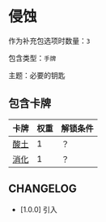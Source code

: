 # 侵蚀

作为补充包选项时数量：`3`

包含类型：`手牌`

主题：必要的钥匙

## 包含卡牌

卡牌 | 权重 | 解锁条件
--- | --- | ---
[酸土](../卡牌/酸土.md) | 1 | ？
[消化](../卡牌/消化.md) | 1 | ？

## CHANGELOG

- [1.0.0] 引入
